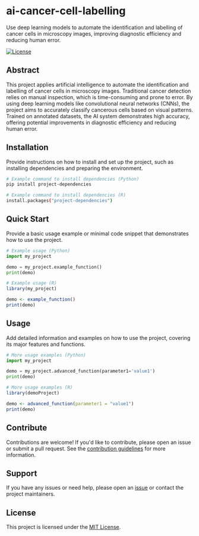 # ai-cancer-cell-labelling

Use deep learning models to automate the identification and labelling of cancer cells in microscopy images, improving diagnostic efficiency and reducing human error.

[![License](https://img.shields.io/badge/license-MIT-blue.svg)](LICENSE)

## Abstract

This project applies artificial intelligence to automate the identification and labelling of cancer cells in microscopy images. Traditional cancer detection relies on manual inspection, which is time-consuming and prone to error. By using deep learning models like convolutional neural networks (CNNs), the project aims to accurately classify cancerous cells based on visual patterns. Trained on annotated datasets, the AI system demonstrates high accuracy, offering potential improvements in diagnostic efficiency and reducing human error.

## Installation

Provide instructions on how to install and set up the project, such as installing dependencies and preparing the environment.

```bash
# Example command to install dependencies (Python)
pip install project-dependencies

# Example command to install dependencies (R)
install.packages("project-dependencies")
```

## Quick Start

Provide a basic usage example or minimal code snippet that demonstrates how to use the project.

```python
# Example usage (Python)
import my_project

demo = my_project.example_function()
print(demo)
```
```r
# Example usage (R)
library(my_project)

demo <- example_function()
print(demo)
```

## Usage

Add detailed information and examples on how to use the project, covering its major features and functions.

```python
# More usage examples (Python)
import my_project

demo = my_project.advanced_function(parameter1='value1')
print(demo)
```
```r
# More usage examples (R)
library(demoProject)

demo <- advanced_function(parameter1 = "value1")
print(demo)
```

## Contribute

Contributions are welcome! If you'd like to contribute, please open an issue or submit a pull request. See the [contribution guidelines](CONTRIBUTING.md) for more information.

## Support

If you have any issues or need help, please open an [issue](https://github.com/hackbio-ca/ai-cancer-cell-labelling/issues) or contact the project maintainers.

## License

This project is licensed under the [MIT License](LICENSE).
